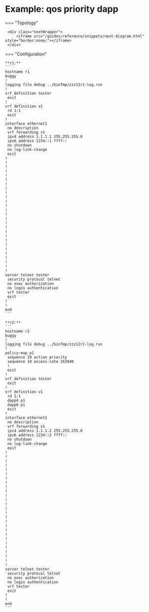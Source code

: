 # Example: qos priority dapp
    
=== "Topology"
    
     <div class="nextWrapper">
         <iframe src="/guides/reference/snippets/next-diagram.html" style="border:none;"></iframe>
     </div>

    
=== "Configuration"
    
    **r1:**
    ```
    hostname r1
    buggy
    !
    logging file debug ../binTmp/zzz12r1-log.run
    !
    vrf definition tester
     exit
    !
    vrf definition v1
     rd 1:1
     exit
    !
    interface ethernet1
     no description
     vrf forwarding v1
     ipv4 address 1.1.1.1 255.255.255.0
     ipv6 address 1234::1 ffff::
     no shutdown
     no log-link-change
     exit
    !
    !
    !
    !
    !
    !
    !
    !
    !
    !
    !
    !
    !
    !
    !
    !
    !
    !
    !
    !
    !
    !
    !
    !
    !
    !
    !
    server telnet tester
     security protocol telnet
     no exec authorization
     no login authentication
     vrf tester
     exit
    !
    !
    end
    ```
    
    **r2:**
    ```
    hostname r2
    buggy
    !
    logging file debug ../binTmp/zzz12r2-log.run
    !
    policy-map p1
     sequence 10 action priority
     sequence 10 access-rate 163840
     !
     exit
    !
    vrf definition tester
     exit
    !
    vrf definition v1
     rd 1:1
     dapp4 p1
     dapp6 p1
     exit
    !
    interface ethernet1
     no description
     vrf forwarding v1
     ipv4 address 1.1.1.2 255.255.255.0
     ipv6 address 1234::2 ffff::
     no shutdown
     no log-link-change
     exit
    !
    !
    !
    !
    !
    !
    !
    !
    !
    !
    !
    !
    !
    !
    !
    !
    !
    !
    !
    !
    !
    !
    !
    !
    !
    !
    !
    server telnet tester
     security protocol telnet
     no exec authorization
     no login authentication
     vrf tester
     exit
    !
    !
    end
    ```
